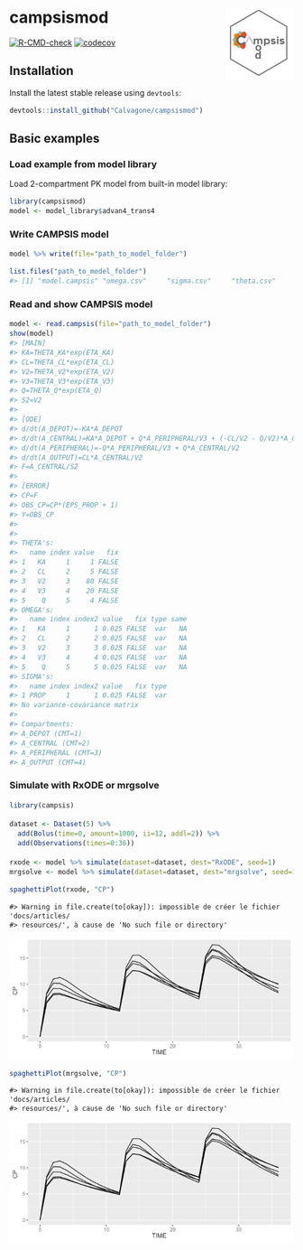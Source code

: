 
# campsismod <img src='man/figures/logo.png' align="right" alt="" width="120" />

<!-- badges: start -->

[![R-CMD-check](https://github.com/Calvagone/campsismod/workflows/R-CMD-check/badge.svg)](https://github.com/Calvagone/campsismod/actions)
[![codecov](https://codecov.io/gh/Calvagone/campsismod/branch/main/graph/badge.svg?token=7DHBRQD7AG)](https://app.codecov.io/gh/Calvagone/campsismod)
<!-- badges: end -->

## Installation

Install the latest stable release using `devtools`:

``` r
devtools::install_github("Calvagone/campsismod")
```

## Basic examples

### Load example from model library

Load 2-compartment PK model from built-in model library:

``` r
library(campsismod)
model <- model_library$advan4_trans4
```

### Write CAMPSIS model

``` r
model %>% write(file="path_to_model_folder")
```

``` r
list.files("path_to_model_folder")
#> [1] "model.campsis" "omega.csv"     "sigma.csv"     "theta.csv"
```

### Read and show CAMPSIS model

``` r
model <- read.campsis(file="path_to_model_folder")
show(model)
#> [MAIN]
#> KA=THETA_KA*exp(ETA_KA)
#> CL=THETA_CL*exp(ETA_CL)
#> V2=THETA_V2*exp(ETA_V2)
#> V3=THETA_V3*exp(ETA_V3)
#> Q=THETA_Q*exp(ETA_Q)
#> S2=V2
#> 
#> [ODE]
#> d/dt(A_DEPOT)=-KA*A_DEPOT
#> d/dt(A_CENTRAL)=KA*A_DEPOT + Q*A_PERIPHERAL/V3 + (-CL/V2 - Q/V2)*A_CENTRAL
#> d/dt(A_PERIPHERAL)=-Q*A_PERIPHERAL/V3 + Q*A_CENTRAL/V2
#> d/dt(A_OUTPUT)=CL*A_CENTRAL/V2
#> F=A_CENTRAL/S2
#> 
#> [ERROR]
#> CP=F
#> OBS_CP=CP*(EPS_PROP + 1)
#> Y=OBS_CP
#> 
#> 
#> THETA's:
#>   name index value   fix
#> 1   KA     1     1 FALSE
#> 2   CL     2     5 FALSE
#> 3   V2     3    80 FALSE
#> 4   V3     4    20 FALSE
#> 5    Q     5     4 FALSE
#> OMEGA's:
#>   name index index2 value   fix type same
#> 1   KA     1      1 0.025 FALSE  var   NA
#> 2   CL     2      2 0.025 FALSE  var   NA
#> 3   V2     3      3 0.025 FALSE  var   NA
#> 4   V3     4      4 0.025 FALSE  var   NA
#> 5    Q     5      5 0.025 FALSE  var   NA
#> SIGMA's:
#>   name index index2 value   fix type
#> 1 PROP     1      1 0.025 FALSE  var
#> No variance-covariance matrix
#> 
#> Compartments:
#> A_DEPOT (CMT=1)
#> A_CENTRAL (CMT=2)
#> A_PERIPHERAL (CMT=3)
#> A_OUTPUT (CMT=4)
```

### Simulate with RxODE or mrgsolve

``` r
library(campsis)

dataset <- Dataset(5) %>%
  add(Bolus(time=0, amount=1000, ii=12, addl=2)) %>%
  add(Observations(times=0:36))

rxode <- model %>% simulate(dataset=dataset, dest="RxODE", seed=1)
mrgsolve <- model %>% simulate(dataset=dataset, dest="mrgsolve", seed=1)
```

``` r
spaghettiPlot(rxode, "CP")
```

    #> Warning in file.create(to[okay]): impossible de créer le fichier 'docs/articles/
    #> resources/', à cause de 'No such file or directory'

![RxODE simulation results](vignettes/resources/results_rxode.png)

``` r
spaghettiPlot(mrgsolve, "CP")
```

    #> Warning in file.create(to[okay]): impossible de créer le fichier 'docs/articles/
    #> resources/', à cause de 'No such file or directory'

![mrgsolve simulation results](vignettes/resources/results_mrgsolve.png)
